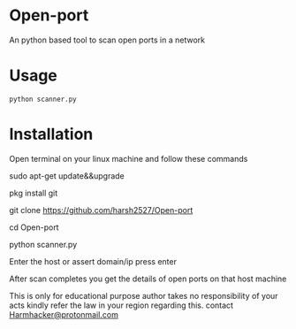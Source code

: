 # Open-port
An python based tool to scan open ports in a network

# Usage 
    python scanner.py
# Installation 
Open terminal on your linux machine and follow these commands

sudo apt-get update&&upgrade

pkg install git 

git clone https://github.com/harsh2527/Open-port

cd Open-port

python scanner.py

Enter the host or assert domain/ip press enter

After scan completes you get the details of open ports on that host machine


This is only for educational purpose author takes no responsibility of your acts kindly refer the law in your region regarding this.
contact Harmhacker@protonmail.com
